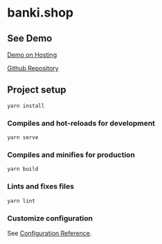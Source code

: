 # banki.shop

## See Demo

[Demo on Hosting](http://194.87.187.55:8080/)

[Github Repository](https://github.com/DemixArtix/BankiShop)

## Project setup
```
yarn install
```

### Compiles and hot-reloads for development
```
yarn serve
```

### Compiles and minifies for production
```
yarn build
```

### Lints and fixes files
```
yarn lint
```

### Customize configuration
See [Configuration Reference](https://cli.vuejs.org/config/).
